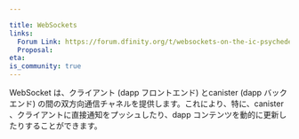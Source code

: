 ```yaml
---

title: WebSockets
links:
  Forum Link: https://forum.dfinity.org/t/websockets-on-the-ic-psychedelicdao/14817
  Proposal:
eta:
is_community: true
---
```

WebSocket は、クライアント (dapp フロントエンド) とcanister (dapp バックエンド) の間の双方向通信チャネルを提供します。これにより、特に、canister 、クライアントに直接通知をプッシュしたり、dapp コンテンツを動的に更新したりすることができます。

<!---


WebSockets provide a bi-directional communication channel between the client (dapp frontend) and the canister (dapp backend). This enables, among others, the canister to push notifications directly to the client and to dynamically update dapp content.

-->

